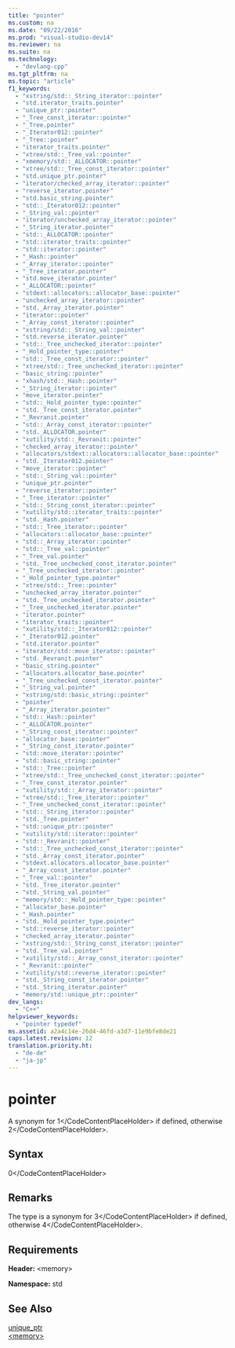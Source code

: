 ```yaml
---
title: "pointer"
ms.custom: na
ms.date: "09/22/2016"
ms.prod: "visual-studio-dev14"
ms.reviewer: na
ms.suite: na
ms.technology: 
  - "devlang-cpp"
ms.tgt_pltfrm: na
ms.topic: "article"
f1_keywords: 
  - "xstring/std::_String_iterator::pointer"
  - "std.iterator_traits.pointer"
  - "unique_ptr::pointer"
  - "_Tree_const_iterator::pointer"
  - "_Tree.pointer"
  - "_Iterator012::pointer"
  - "_Tree::pointer"
  - "iterator_traits.pointer"
  - "xtree/std::_Tree_val::pointer"
  - "xmemory/std::_ALLOCATOR::pointer"
  - "xtree/std::_Tree_const_iterator::pointer"
  - "std.unique_ptr.pointer"
  - "iterator/checked_array_iterator::pointer"
  - "reverse_iterator.pointer"
  - "std.basic_string.pointer"
  - "std::_Iterator012::pointer"
  - "_String_val::pointer"
  - "iterator/unchecked_array_iterator::pointer"
  - "_String_iterator.pointer"
  - "std::_ALLOCATOR::pointer"
  - "std::iterator_traits::pointer"
  - "std::iterator::pointer"
  - "_Hash::pointer"
  - "_Array_iterator::pointer"
  - "_Tree_iterator.pointer"
  - "std.move_iterator.pointer"
  - "_ALLOCATOR::pointer"
  - "stdext::allocators::allocator_base::pointer"
  - "unchecked_array_iterator::pointer"
  - "std._Array_iterator.pointer"
  - "iterator::pointer"
  - "_Array_const_iterator::pointer"
  - "xstring/std::_String_val::pointer"
  - "std.reverse_iterator.pointer"
  - "std::_Tree_unchecked_iterator::pointer"
  - "_Hold_pointer_type::pointer"
  - "std::_Tree_const_iterator::pointer"
  - "xtree/std::_Tree_unchecked_iterator::pointer"
  - "basic_string::pointer"
  - "xhash/std::_Hash::pointer"
  - "_String_iterator::pointer"
  - "move_iterator.pointer"
  - "std::_Hold_pointer_type::pointer"
  - "std._Tree_const_iterator.pointer"
  - "_Revranit.pointer"
  - "std::_Array_const_iterator::pointer"
  - "std._ALLOCATOR.pointer"
  - "xutility/std::_Revranit::pointer"
  - "checked_array_iterator::pointer"
  - "allocators/stdext::allocators::allocator_base::pointer"
  - "std._Iterator012.pointer"
  - "move_iterator::pointer"
  - "std::_String_val::pointer"
  - "unique_ptr.pointer"
  - "reverse_iterator::pointer"
  - "_Tree_iterator::pointer"
  - "std::_String_const_iterator::pointer"
  - "xutility/std::iterator_traits::pointer"
  - "std._Hash.pointer"
  - "std::_Tree_iterator::pointer"
  - "allocators::allocator_base::pointer"
  - "std::_Array_iterator::pointer"
  - "std::_Tree_val::pointer"
  - "_Tree_val.pointer"
  - "std._Tree_unchecked_const_iterator.pointer"
  - "_Tree_unchecked_iterator::pointer"
  - "_Hold_pointer_type.pointer"
  - "xtree/std::_Tree::pointer"
  - "unchecked_array_iterator.pointer"
  - "std._Tree_unchecked_iterator.pointer"
  - "_Tree_unchecked_iterator.pointer"
  - "iterator.pointer"
  - "iterator_traits::pointer"
  - "xutility/std::_Iterator012::pointer"
  - "_Iterator012.pointer"
  - "std.iterator.pointer"
  - "iterator/std::move_iterator::pointer"
  - "std._Revranit.pointer"
  - "basic_string.pointer"
  - "allocators.allocator_base.pointer"
  - "_Tree_unchecked_const_iterator.pointer"
  - "_String_val.pointer"
  - "xstring/std::basic_string::pointer"
  - "pointer"
  - "_Array_iterator.pointer"
  - "std::_Hash::pointer"
  - "_ALLOCATOR.pointer"
  - "_String_const_iterator::pointer"
  - "allocator_base::pointer"
  - "_String_const_iterator.pointer"
  - "std::move_iterator::pointer"
  - "std::basic_string::pointer"
  - "std::_Tree::pointer"
  - "xtree/std::_Tree_unchecked_const_iterator::pointer"
  - "_Tree_const_iterator.pointer"
  - "xutility/std::_Array_iterator::pointer"
  - "xtree/std::_Tree_iterator::pointer"
  - "_Tree_unchecked_const_iterator::pointer"
  - "std::_String_iterator::pointer"
  - "std._Tree.pointer"
  - "std::unique_ptr::pointer"
  - "xutility/std::iterator::pointer"
  - "std::_Revranit::pointer"
  - "std::_Tree_unchecked_const_iterator::pointer"
  - "std._Array_const_iterator.pointer"
  - "stdext.allocators.allocator_base.pointer"
  - "_Array_const_iterator.pointer"
  - "_Tree_val::pointer"
  - "std._Tree_iterator.pointer"
  - "std._String_val.pointer"
  - "memory/std::_Hold_pointer_type::pointer"
  - "allocator_base.pointer"
  - "_Hash.pointer"
  - "std._Hold_pointer_type.pointer"
  - "std::reverse_iterator::pointer"
  - "checked_array_iterator.pointer"
  - "xstring/std::_String_const_iterator::pointer"
  - "std._Tree_val.pointer"
  - "xutility/std::_Array_const_iterator::pointer"
  - "_Revranit::pointer"
  - "xutility/std::reverse_iterator::pointer"
  - "std._String_const_iterator.pointer"
  - "std._String_iterator.pointer"
  - "memory/std::unique_ptr::pointer"
dev_langs: 
  - "C++"
helpviewer_keywords: 
  - "pointer typedef"
ms.assetid: a2a4c14e-26d4-46fd-a3d7-11e9bfe8de21
caps.latest.revision: 12
translation.priority.ht: 
  - "de-de"
  - "ja-jp"
---
```

# pointer
A synonym for <CodeContentPlaceHolder>1\</CodeContentPlaceHolder> if defined, otherwise <CodeContentPlaceHolder>2\</CodeContentPlaceHolder>.  
  
## Syntax  
  
<CodeContentPlaceHolder>0\</CodeContentPlaceHolder>  
## Remarks  
 The type is a synonym for <CodeContentPlaceHolder>3\</CodeContentPlaceHolder> if defined, otherwise <CodeContentPlaceHolder>4\</CodeContentPlaceHolder>.  
  
## Requirements  
 **Header:** \<memory>  
  
 **Namespace:** std  
  
## See Also  
 [unique_ptr](../vs140/unique_ptr-class.md)   
 [\<memory>](../vs140/-memory-.md)